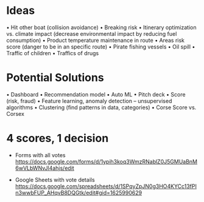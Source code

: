 # Ideas
•	Hit other boat (collision avoidance)
•	Breaking risk
•	Itinerary optimization vs. climate impact (decrease environmental impact by reducing fuel consumption)
•	Product temperature maintenance in route
•	Areas risk score (danger to be in an specific route)
•	Pirate fishing vessels
•	Oil spill
•	Traffic of children
•	Traffics of drugs




# Potential Solutions
•	Dashboard
•	Recommendation model
•	Auto ML
•	Pitch deck
•	Score (risk, fraud)
•	Feature learning, anomaly detection – unsupervised algorithms
•	Clustering (find patterns in data, categories)
•	Corse Score vs. Corsex




# 4 scores, 1 decision
- Forms with all votes
https://docs.google.com/forms/d/1ypih3koq3WmzRNablZ0J5GMUaBnM6wVLbWNvJl4ahjs/edit

- Google Sheets with vote details
https://docs.google.com/spreadsheets/d/1SPqyZpJN0g3HO4KYCc13fPIn3wwbFUP_AHqvB8DQGtk/edit#gid=1625990629
